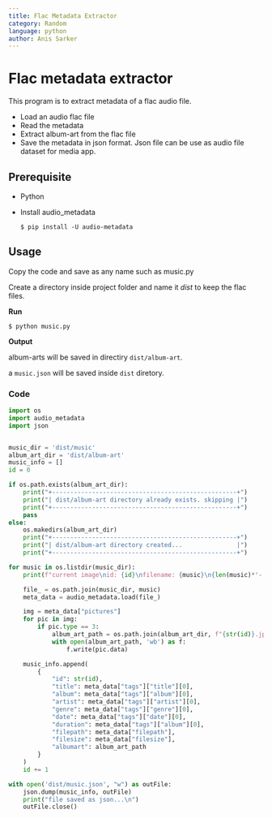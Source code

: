 ```yaml
---
title: Flac Metadata Extractor
category: Random
language: python
author: Anis Sarker
---
```


# Flac metadata extractor

This program is to extract metadata of a flac audio file.

* Load an audio flac file
* Read the metadata
* Extract album-art from the flac file
* Save the metadata in json format. Json file can be use as audio file dataset for media app.

## Prerequisite
* Python
* Install audio_metadata

    `$ pip install -U audio-metadata`

## Usage
Copy the code and save as any name such as music.py

Create a directory inside project folder and name it *dist* to keep the flac files.

**Run**

`$ python music.py`

**Output**

album-arts will be saved in directiry `dist/album-art`.

a `music.json` will be saved inside `dist` diretory.

### **Code**

```python
import os
import audio_metadata
import json


music_dir = 'dist/music'
album_art_dir = 'dist/album-art'
music_info = []
id = 0

if os.path.exists(album_art_dir):
    print("+---------------------------------------------------+")
    print("| dist/album-art directory already exists. skipping |")
    print("+---------------------------------------------------+")
    pass
else:
    os.makedirs(album_art_dir)
    print("+---------------------------------------------------+")
    print("| dist/album-art directory created...               |")
    print("+---------------------------------------------------+")

for music in os.listdir(music_dir):
    print(f"current image\nid: {id}\nfilename: {music}\n{len(music)*'-'}----------\n")

    file_ = os.path.join(music_dir, music)
    meta_data = audio_metadata.load(file_)

    img = meta_data["pictures"]
    for pic in img:
        if pic.type == 3:
            album_art_path = os.path.join(album_art_dir, f"{str(id)}.jpg")
            with open(album_art_path, 'wb') as f:
                f.write(pic.data)

    music_info.append(
        {
            "id": str(id),
            "title": meta_data["tags"]["title"][0],
            "album": meta_data["tags"]["album"][0],
            "artist": meta_data["tags"]["artist"][0],
            "genre": meta_data["tags"]["genre"][0],
            "date": meta_data["tags"]["date"][0],
            "duration": meta_data["tags"]["album"][0],
            "filepath": meta_data["filepath"],
            "filesize": meta_data["filesize"],
            "albumart": album_art_path
        }
    )
    id += 1

with open('dist/music.json', "w") as outFile:
    json.dump(music_info, outFile)
    print("file saved as json...\n")
    outFile.close()
```
